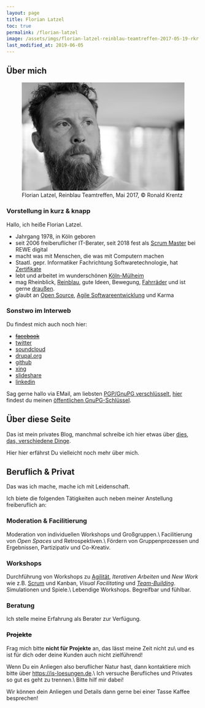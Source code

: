```yaml
---
layout: page
title: Florian Latzel 
toc: true
permalink: /florian-latzel
image: /assets/imgs/florian-latzel-reinblau-teamtreffen-2017-05-19-rkr.jpg
last_modified_at: 2019-06-05
---
```

## Über mich

<figure role="group">
  <img src="/assets/imgs/florian-latzel-reinblau-teamtreffen-2017-05-19-rkr.jpg" alt="Florian Latzel, Reinblau Teamtreffen, Mai 2017" />
  <figcaption>Florian Latzel, Reinblau Teamtreffen, Mai 2017, &copy; Ronald Krentz</figcaption>
</figure>  

### Vorstellung in kurz & knapp

Hallo, ich heiße Florian Latzel.

- Jahrgang 1978, in Köln geboren
- seit 2006 freiberuflicher IT-Berater, seit 2018 fest als [Scrum Master](/tags/scrum-master/index.html) bei REWE digital
- macht was mit Menschen, die was mit Computern machen
- Staatl. gepr. Informatiker Fachrichtung Softwaretechnologie, hat [Zertifikate](/tags/zertifikat/index.html)
- lebt und arbeitet im wunderschönen [Köln-Mülheim](/tags/muellem/index.html)
- mag Rheinblick, [Reinblau](/tags/reinblau/index.html), gute Ideen, Bewegung, [Fahrräder](/tags/fahrrad/index.html) und ist gerne [draußen](/tags/draussen/index.html).
- glaubt an [Open Source](/tags/open-source/index.html), [Agile Softwareentwicklung](/tags/agile/index.html) und Karma

### Sonstwo im Interweb

Du findest mich auch noch hier:

- [~~facebook~~](/2014/08/28/facebook-tschoe-mit-oe-mit-oe.html)
- [twitter](http://twitter.com/fl3a)
- [soundcloud](http://soundcloud.com/florian-latzel/favorites)
- [drupal.org](http://drupal.org/user/51103)
- [github](https://github.com/fl3a)
- [xing](http://www.xing.com/profile/Florian_Latzel)
- [slideshare](http://de.slideshare.net/fl3a)
- [linkedin](https://de.linkedin.com/in/florianlatzel/en)

Sag gerne hallo via EMail, am liebsten [PGP/GnuPG verschlüsselt](/gnupg-micro-howto.html), 
[hier](https://keyserver.ubuntu.com/pks/lookup?op=get&search=0x768146CD269B69D1) 
findest du meinen [öffentlichen GnuPG-Schlüssel](/gnupg-micro-howto.html).

## Über diese Seite

Das ist mein privates Blog, manchmal schreibe ich hier etwas über [dies, das, verschiedene Dinge](/themen.html).

Hier hier erfährst Du vielleicht noch mehr über mich.

## Beruflich & Privat

Das was ich mache, mache ich mit Leidenschaft.

Ich biete die folgenden Tätigkeiten auch neben meiner Anstellung freiberuflich an:

### Moderation & Facilitierung

Moderation von individuellen Workshops und Großgruppen.\\
Facilitierung von *Open Spaces* und Retrospektiven.\\
Fördern von Gruppenprozessen und Ergebnissen, Partizipativ und Co-Kreativ.

### Workshops 

Durchführung von Workshops zu [Agilität](/tags/agile), *Iterativen Arbeiten* und *New Work* wie z.B. [Scrum](/tags/scrum)
und Kanban, *Visual Facilitating* und *[Team-Building](/tags/teambuilding)*. Simulationen und Spiele.\\
Lebendige Workshops. Begreifbar und fühlbar.

### Beratung

Ich stelle meine Erfahrung als Berater zur Verfügung.

### ~~Projekte~~

Frag mich bitte **nicht für Projekte** an, das lässt meine Zeit nicht zu\\
und es ist für dich oder deine Kunden auch nicht zielführend!

Wenn Du ein Anliegen also beruflicher Natur hast, 
dann kontaktiere mich bitte über <https://is-loesungen.de>.\\
Ich versuche Berufliches und Privates so gut es geht zu trennen.\\
Bitte hilf mir dabei!

Wir können dein Anliegen und Details dann gerne bei einer Tasse Kaffee besprechen!
